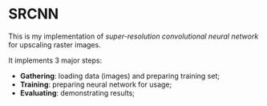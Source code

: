 # SRCNN
This is my implementation of *super-resolution convolutional neural network* for upscaling raster images.

It implements 3 major steps:
* **Gathering**: loading data (images) and preparing training set;
* **Training**: preparing neural network for usage;
* **Evaluating**: demonstrating results;
